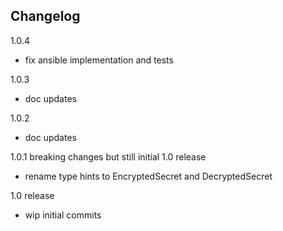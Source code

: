 ## Changelog

1.0.4
- fix ansible implementation and tests

1.0.3
- doc updates

1.0.2
- doc updates


1.0.1 breaking changes but still initial 1.0 release
- rename type hints to EncryptedSecret and DecryptedSecret


1.0 release
- wip initial commits
